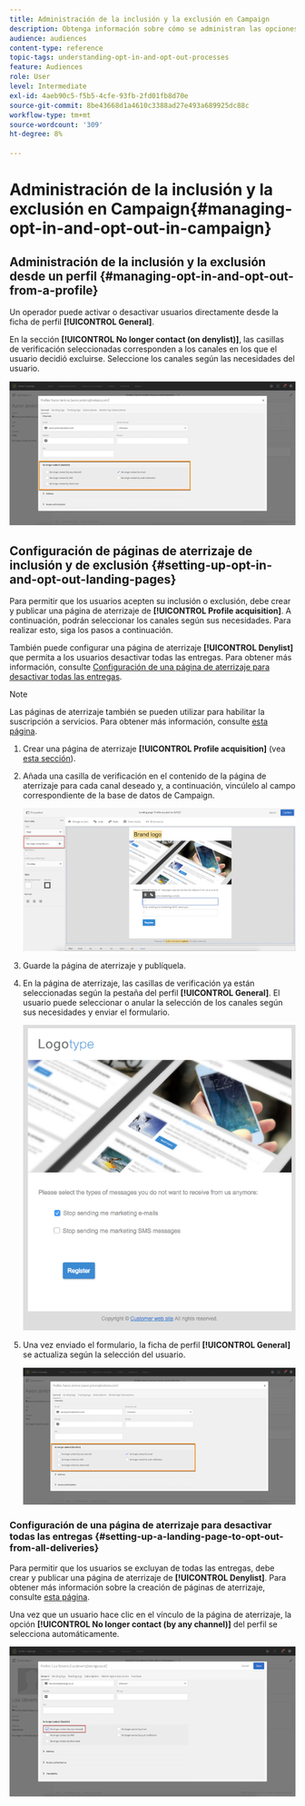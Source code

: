 ```yaml
---
title: Administración de la inclusión y la exclusión en Campaign
description: Obtenga información sobre cómo se administran las opciones de inclusión y exclusión en Adobe Campaign.
audience: audiences
content-type: reference
topic-tags: understanding-opt-in-and-opt-out-processes
feature: Audiences
role: User
level: Intermediate
exl-id: 4aeb90c5-f5b5-4cfe-93fb-2fd01fb8d70e
source-git-commit: 8be43668d1a4610c3388ad27e493a689925dc88c
workflow-type: tm+mt
source-wordcount: '309'
ht-degree: 8%

---
```


# Administración de la inclusión y la exclusión en Campaign{#managing-opt-in-and-opt-out-in-campaign}

## Administración de la inclusión y la exclusión desde un perfil {#managing-opt-in-and-opt-out-from-a-profile}

Un operador puede activar o desactivar usuarios directamente desde la ficha de perfil **[!UICONTROL General]**.

En la sección **[!UICONTROL No longer contact (on denylist)]**, las casillas de verificación seleccionadas corresponden a los canales en los que el usuario decidió excluirse. Seleccione los canales según las necesidades del usuario.

![](assets/optin_landingpage_3.png)

## Configuración de páginas de aterrizaje de inclusión y de exclusión {#setting-up-opt-in-and-opt-out-landing-pages}

Para permitir que los usuarios acepten su inclusión o exclusión, debe crear y publicar una página de aterrizaje de **[!UICONTROL Profile acquisition]**. A continuación, podrán seleccionar los canales según sus necesidades. Para realizar esto, siga los pasos a continuación.

También puede configurar una página de aterrizaje **[!UICONTROL Denylist]** que permita a los usuarios desactivar todas las entregas. Para obtener más información, consulte [Configuración de una página de aterrizaje para desactivar todas las entregas](#setting-up-a-landing-page-to-opt-out-from-all-deliveries).

>[!NOTE]
>
>Las páginas de aterrizaje también se pueden utilizar para habilitar la suscripción a servicios. Para obtener más información, consulte [esta página](../../channels/using/configuring-landing-page.md#linking-a-landing-page-to-a-service).

1. Crear una página de aterrizaje **[!UICONTROL Profile acquisition]** (vea [esta sección](../../channels/using/getting-started-with-landing-pages.md)).
1. Añada una casilla de verificación en el contenido de la página de aterrizaje para cada canal deseado y, a continuación, vincúlelo al campo correspondiente de la base de datos de Campaign.

   ![](assets/optin_landingpage_1.png)

1. Guarde la página de aterrizaje y publíquela.
1. En la página de aterrizaje, las casillas de verificación ya están seleccionadas según la pestaña del perfil **[!UICONTROL General]**. El usuario puede seleccionar o anular la selección de los canales según sus necesidades y enviar el formulario.

   ![](assets/optin_landingpage_2.png)

1. Una vez enviado el formulario, la ficha de perfil **[!UICONTROL General]** se actualiza según la selección del usuario.

   ![](assets/optin_landingpage_3.png)

### Configuración de una página de aterrizaje para desactivar todas las entregas {#setting-up-a-landing-page-to-opt-out-from-all-deliveries}

Para permitir que los usuarios se excluyan de todas las entregas, debe crear y publicar una página de aterrizaje de **[!UICONTROL Denylist]**. Para obtener más información sobre la creación de páginas de aterrizaje, consulte [esta página](../../channels/using/getting-started-with-landing-pages.md).

Una vez que un usuario hace clic en el vínculo de la página de aterrizaje, la opción **[!UICONTROL No longer contact (by any channel)]** del perfil se selecciona automáticamente.

![](assets/blocklisting_allchannels.png)
